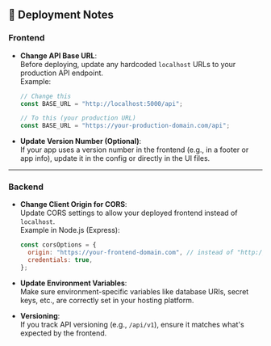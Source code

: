 
## 🚀 Deployment Notes

### Frontend

- **Change API Base URL**:  
  Before deploying, update any hardcoded `localhost` URLs to your production API endpoint.  
  Example:
  ```js
  // Change this
  const BASE_URL = "http://localhost:5000/api";

  // To this (your production URL)
  const BASE_URL = "https://your-production-domain.com/api";
  ```

- **Update Version Number (Optional)**:  
  If your app uses a version number in the frontend (e.g., in a footer or app info), update it in the config or directly in the UI files.

---

### Backend

- **Change Client Origin for CORS**:  
  Update CORS settings to allow your deployed frontend instead of `localhost`.  
  Example in Node.js (Express):
  ```js
  const corsOptions = {
    origin: "https://your-frontend-domain.com", // instead of "http://localhost:3000"
    credentials: true,
  };
  ```

- **Update Environment Variables**:  
  Make sure environment-specific variables like database URIs, secret keys, etc., are correctly set in your hosting platform.

- **Versioning**:  
  If you track API versioning (e.g., `/api/v1`), ensure it matches what's expected by the frontend.

